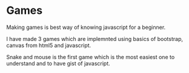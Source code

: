 # Games
Making games is best way of knowing javascript for a beginner.

I have made 3 games which are implemnted using basics of bootstrap, canvas from html5 and javascript.

Snake and mouse is the first game which is the most easiest one to understand and to have gist of javascript.
